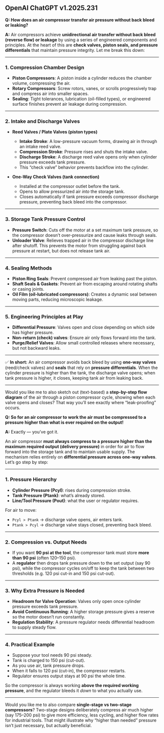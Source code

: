 ## OpenAI ChatGPT v1.2025.231 

**Q: How does an air compressor transfer air pressure without back bleed or leaking?**

**A:** Air compressors achieve **unidirectional air transfer without back bleed (reverse flow) or leakage** by using a series of engineered components and principles. At the heart of this are **check valves, piston seals, and pressure differentials** that maintain pressure integrity. Let me break this down:

---

### 1. **Compression Chamber Design**

* **Piston Compressors**: A piston inside a cylinder reduces the chamber volume, compressing the air.
* **Rotary Compressors**: Screw rotors, vanes, or scrolls progressively trap and compress air into smaller spaces.
* **Sealing**: Tight tolerances, lubrication (oil-filled types), or engineered surface finishes prevent air leakage during compression.

---

### 2. **Intake and Discharge Valves**

* **Reed Valves / Plate Valves (piston types)**

  * **Intake Stroke**: A low-pressure vacuum forms, drawing air in through an intake reed valve.
  * **Compression Stroke**: Pressure rises and shuts the intake valve.
  * **Discharge Stroke**: A discharge reed valve opens only when cylinder pressure exceeds tank pressure.
  * This “check valve” behavior prevents backflow into the cylinder.

* **One-Way Check Valves (tank connection)**

  * Installed at the compressor outlet before the tank.
  * Opens to allow pressurized air *into* the storage tank.
  * Closes automatically if tank pressure exceeds compressor discharge pressure, preventing back bleed into the compressor.

---

### 3. **Storage Tank Pressure Control**

* **Pressure Switch**: Cuts off the motor at a set maximum tank pressure, so the compressor doesn’t over-pressurize and cause leaks through seals.
* **Unloader Valve**: Relieves trapped air in the compressor discharge line after shutoff. This prevents the motor from struggling against back pressure at restart, but does not release tank air.

---

### 4. **Sealing Methods**

* **Piston Ring Seals**: Prevent compressed air from leaking past the piston.
* **Shaft Seals & Gaskets**: Prevent air from escaping around rotating shafts or casing joints.
* **Oil Film (oil-lubricated compressors)**: Creates a dynamic seal between moving parts, reducing microscopic leakage.

---

### 5. **Engineering Principles at Play**

* **Differential Pressure**: Valves open and close depending on which side has higher pressure.
* **Non-return (check) valves**: Ensure air only flows forward into the tank.
* **Purge/Relief Valves**: Allow small controlled releases where necessary, but not backward leaks.

---

✅ **In short:**
An air compressor avoids back bleed by using **one-way valves** (reed/check valves) and **seals** that rely on **pressure differentials**. When the cylinder pressure is higher than the tank, the discharge valve opens; when tank pressure is higher, it closes, keeping tank air from leaking back.

---

Would you like me to also sketch out (text-based) a **step-by-step flow diagram** of the air through a piston compressor cycle, showing when each valve opens and closes? That way you’ll see exactly where “leak-proofing” occurs.

**Q: So for an air compressor to work the air must be compressed to a pressure higher than what is ever required on the output!**

**A:** Exactly — you’ve got it.

An air compressor **must always compress to a pressure higher than the maximum required output (delivery pressure)** in order for air to flow forward into the storage tank and to maintain usable supply. The mechanism relies entirely on **differential pressure across one-way valves**. Let’s go step by step:

---

### 1. **Pressure Hierarchy**

* **Cylinder Pressure (Pcyl)**: rises during compression stroke.
* **Tank Pressure (Ptank)**: what’s already stored.
* **Line/Tool Pressure (Pout)**: what the user or regulator requires.

For air to move:

* `Pcyl > Ptank` → discharge valve opens, air enters tank.
* `Ptank > Pcyl` → discharge valve stays closed, preventing back bleed.

---

### 2. **Compression vs. Output Needs**

* If you want **90 psi at the tool**, the compressor tank must store **more than 90 psi** (often 120–150 psi).
* A **regulator** then drops tank pressure down to the set output (say 90 psi), while the compressor cycles on/off to keep the tank between two thresholds (e.g. 120 psi cut-in and 150 psi cut-out).

---

### 3. **Why Extra Pressure is Needed**

* **Headroom for Valve Operation**: Valves only open once cylinder pressure exceeds tank pressure.
* **Avoid Continuous Running**: A higher storage pressure gives a reserve so the motor doesn’t run constantly.
* **Regulation Stability**: A pressure regulator needs differential headroom to supply steady flow.

---

### 4. **Practical Example**

* Suppose your tool needs 90 psi steady.
* Tank is charged to 150 psi (cut-out).
* As you use air, tank pressure drops.
* When it falls to 120 psi (cut-in), the compressor restarts.
* Regulator ensures output stays at 90 psi the whole time.

So the compressor is always working **above the required working pressure**, and the regulator bleeds it *down* to what you actually use.

---

Would you like me to also compare **single-stage vs two-stage compressors**? Two-stage designs deliberately compress air much higher (say 175–200 psi) to give more efficiency, less cycling, and higher flow rates for industrial tools. That might illustrate why “higher than needed” pressure isn’t just necessary, but actually beneficial.
